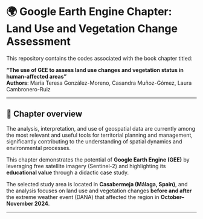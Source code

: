 # 🌍 Google Earth Engine Chapter: Land Use and Vegetation Change Assessment

This repository contains the codes associated with the book chapter titled:

**“The use of GEE to assess land use changes and vegetation status in human-affected areas”**  
**Authors**: María Teresa González-Moreno, Casandra Muñoz-Gómez, Laura Cambronero-Ruiz

---

## 📖 Chapter overview

The analysis, interpretation, and use of geospatial data are currently among the most relevant and useful tools for territorial planning and management, significantly contributing to the understanding of spatial dynamics and environmental processes.

This chapter demonstrates the potential of **Google Earth Engine (GEE)** by leveraging free satellite imagery (Sentinel-2) and highlighting its **educational value** through a didactic case study.

The selected study area is located in **Casabermeja (Málaga, Spain)**, and the analysis focuses on land use and vegetation changes **before and after** the extreme weather event (DANA) that affected the region in **October–November 2024**.

---
